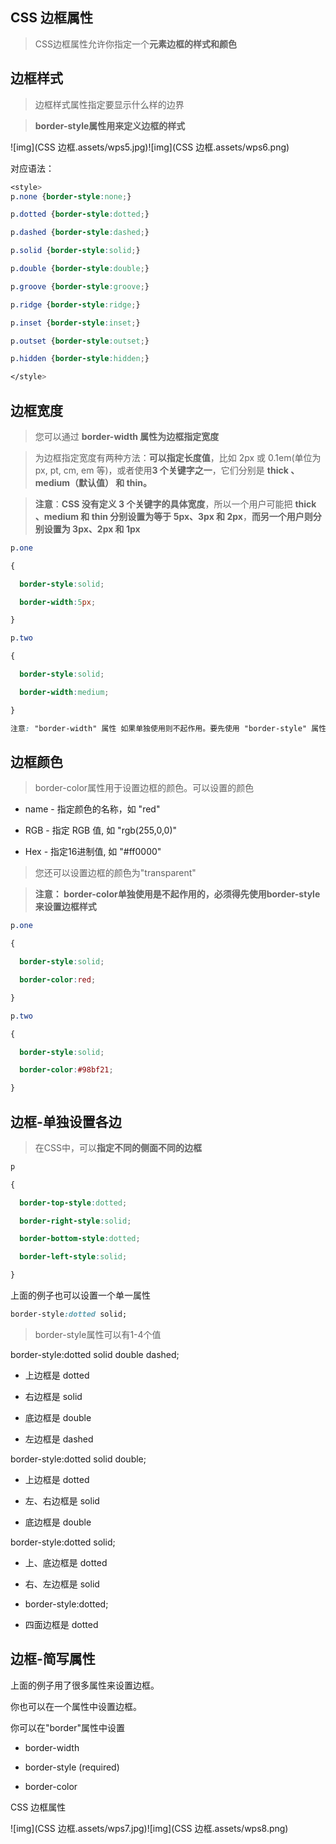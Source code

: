 ## CSS 边框属性

> CSS边框属性允许你指定一个**元素边框的样式和颜色**

## 边框样式

> 边框样式属性指定要显示什么样的边界

> **border-style属性用来定义边框的样式**

![img](CSS 边框.assets/wps5.jpg)![img](CSS 边框.assets/wps6.png) 

对应语法：

```css
<style>
p.none {border-style:none;}

p.dotted {border-style:dotted;}

p.dashed {border-style:dashed;}

p.solid {border-style:solid;}

p.double {border-style:double;}

p.groove {border-style:groove;}

p.ridge {border-style:ridge;}

p.inset {border-style:inset;}

p.outset {border-style:outset;}

p.hidden {border-style:hidden;}

</style>
```

## 边框宽度

> 您可以通过 **border-width 属性为边框指定宽度**

> 为边框指定宽度有两种方法：**可以指定长度值**，比如 2px 或 0.1em(单位为 px, pt, cm, em 等)，或者使用**3 个关键字之一**，它们分别是 **thick 、medium（默认值） 和 thin。**

> **注意**：**CSS 没有定义 3 个关键字的具体宽度**，所以一个用户可能把 **thick 、medium 和 thin 分别设置为等于 5px、3px 和 2px**，**而另一个用户则分别设置为 3px、2px 和 1px**

```css
p.one

{

  border-style:solid;

  border-width:5px;

}

p.two

{

  border-style:solid;

  border-width:medium;

}

注意: "border-width" 属性 如果单独使用则不起作用。要先使用 "border-style" 属性来设置边框。
```



## 边框颜色

> border-color属性用于设置边框的颜色。可以设置的颜色

* name - 指定颜色的名称，如 "red"

* RGB - 指定 RGB 值, 如 "rgb(255,0,0)"

* Hex - 指定16进制值, 如 "#ff0000"

> 您还可以设置边框的颜色为"transparent"

> **注意： border-color单独使用是不起作用的，必须得先使用border-style来设置边框样式**

```css
p.one

{

  border-style:solid;

  border-color:red;

}

p.two

{

  border-style:solid;

  border-color:#98bf21;

}
```



## 边框-单独设置各边

> 在CSS中，可以**指定不同的侧面不同的边框**

```css
p

{

  border-top-style:dotted;

  border-right-style:solid;

  border-bottom-style:dotted;

  border-left-style:solid;

}
```



上面的例子也可以设置一个单一属性

```css
border-style:dotted solid;
```



> border-style属性可以有1-4个值

border-style:dotted solid double dashed;

* 上边框是 dotted

* 右边框是 solid

* 底边框是 double

* 左边框是 dashed

border-style:dotted solid double;

* 上边框是 dotted

* 左、右边框是 solid

* 底边框是 double

border-style:dotted solid;

* 上、底边框是 dotted

* 右、左边框是 solid

* border-style:dotted;

* 四面边框是 dotted

## 边框-简写属性

上面的例子用了很多属性来设置边框。

你也可以在一个属性中设置边框。

你可以在"border"属性中设置

* border-width

* border-style (required)

* border-color

CSS 边框属性

![img](CSS 边框.assets/wps7.jpg)![img](CSS 边框.assets/wps8.png)

